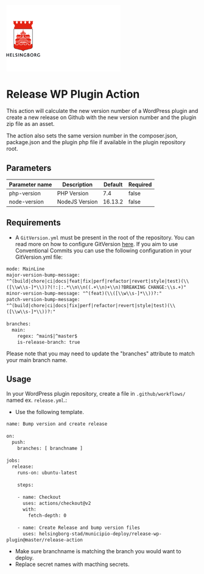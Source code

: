 <p>
  <a href="https://github.com/helsingborg-stad/municipio-deploy/release-wp-plugin">
    <img src="./images/hbg-github-logo-combo.png" alt="Logo" width="300">
  </a>
</p>

# Release WP Plugin Action

This action will calculate the new version number of a WordPress plugin and create a new release on Github with the new version number and the plugin zip file as an asset.

The action also sets the same version number in the composer.json, package.json and the plugin php file if available in the plugin repository root.

## Parameters

| Parameter name              | Description                                                                  | Default    | Required |
|-----------------------------|------------------------------------------------------------------------------|------------|----------|
| php-version                 | PHP Version                                                                  | 7.4        | false    |
| node-version                | NodeJS Version                                                               | 16.13.2    | false    |

## Requirements
- A `GitVersion.yml` must be present in the root of the repository. You can read more on how to configure GitVersion [here](https://gitversion.net/docs/configuration/). If you aim to use Conventional Commits you can use the following configuration in your GitVersion.yml file:

```
mode: MainLine
major-version-bump-message: "^(build|chore|ci|docs|feat|fix|perf|refactor|revert|style|test)(\\([\\w\\s-]*\\))?(!:|:.*\\n\\n((.+\\n)+\\n)?BREAKING CHANGE:\\s.+)"
minor-version-bump-message: "^(feat)(\\([\\w\\s-]*\\))?:"
patch-version-bump-message: "^(build|chore|ci|docs|fix|perf|refactor|revert|style|test)(\\([\\w\\s-]*\\))?:"

branches:
  main:
    regex: ^main$|^master$
    is-release-branch: true
```

Please note that you may need to update the "branches" attribute to match your main branch name.

## Usage
In your WordPress plugin repository, create a file in `.github/workflows/` named ex. `release.yml`.:
- Use the following template.
```
name: Bump version and create release

on:
  push:
    branches: [ branchname ]

jobs:
  release:
    runs-on: ubuntu-latest

    steps:
    
    - name: Checkout
      uses: actions/checkout@v2
      with:
        fetch-depth: 0

    - name: Create Release and bump version files
      uses: helsingborg-stad/municipio-deploy/release-wp-plugin@master/release-action
  ```
- Make sure branchname is matching the branch you would want to deploy.
- Replace secret names with macthing secrets.

